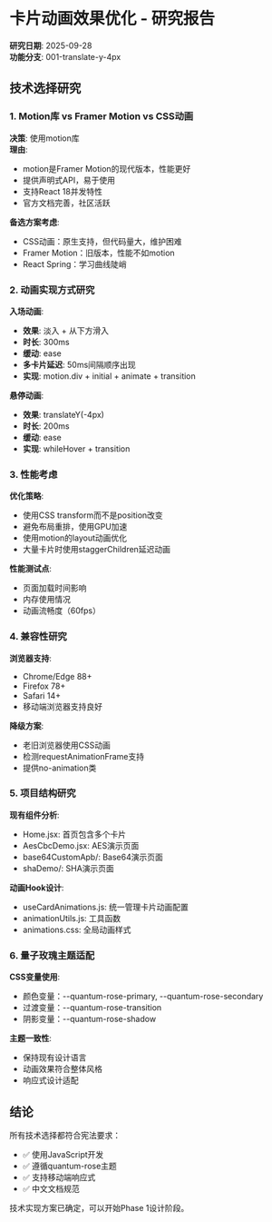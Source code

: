 # 卡片动画效果优化 - 研究报告

**研究日期**: 2025-09-28  
**功能分支**: 001-translate-y-4px

## 技术选择研究

### 1. Motion库 vs Framer Motion vs CSS动画

**决策**: 使用motion库  
**理由**: 
- motion是Framer Motion的现代版本，性能更好
- 提供声明式API，易于使用
- 支持React 18并发特性
- 官方文档完善，社区活跃

**备选方案考虑**:
- CSS动画：原生支持，但代码量大，维护困难
- Framer Motion：旧版本，性能不如motion
- React Spring：学习曲线陡峭

### 2. 动画实现方式研究

**入场动画**:
- **效果**: 淡入 + 从下方滑入
- **时长**: 300ms
- **缓动**: ease
- **多卡片延迟**: 50ms间隔顺序出现
- **实现**: motion.div + initial + animate + transition

**悬停动画**:
- **效果**: translateY(-4px)
- **时长**: 200ms
- **缓动**: ease
- **实现**: whileHover + transition

### 3. 性能考虑

**优化策略**:
- 使用CSS transform而不是position改变
- 避免布局重排，使用GPU加速
- 使用motion的layout动画优化
- 大量卡片时使用staggerChildren延迟动画

**性能测试点**:
- 页面加载时间影响
- 内存使用情况
- 动画流畅度（60fps）

### 4. 兼容性研究

**浏览器支持**:
- Chrome/Edge 88+
- Firefox 78+
- Safari 14+
- 移动端浏览器支持良好

**降级方案**:
- 老旧浏览器使用CSS动画
- 检测requestAnimationFrame支持
- 提供no-animation类

### 5. 项目结构研究

**现有组件分析**:
- Home.jsx: 首页包含多个卡片
- AesCbcDemo.jsx: AES演示页面
- base64CustomApb/: Base64演示页面
- shaDemo/: SHA演示页面

**动画Hook设计**:
- useCardAnimations.js: 统一管理卡片动画配置
- animationUtils.js: 工具函数
- animations.css: 全局动画样式

### 6. 量子玫瑰主题适配

**CSS变量使用**:
- 颜色变量：--quantum-rose-primary, --quantum-rose-secondary
- 过渡变量：--quantum-rose-transition
- 阴影变量：--quantum-rose-shadow

**主题一致性**:
- 保持现有设计语言
- 动画效果符合整体风格
- 响应式设计适配

## 结论

所有技术选择都符合宪法要求：
- ✅ 使用JavaScript开发
- ✅ 遵循quantum-rose主题
- ✅ 支持移动端响应式
- ✅ 中文文档规范

技术实现方案已确定，可以开始Phase 1设计阶段。
